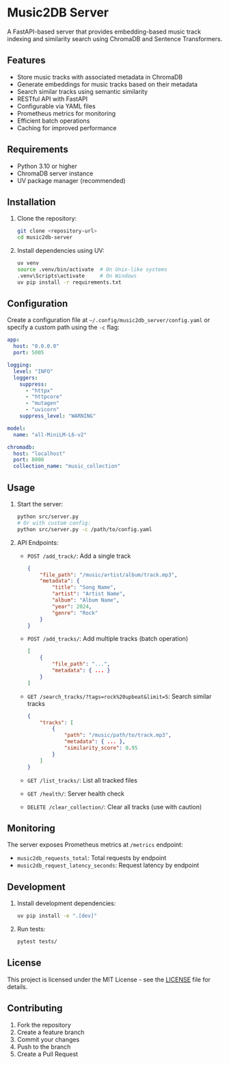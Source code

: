 
# Music2DB Server

A FastAPI-based server that provides embedding-based music track indexing and similarity search using ChromaDB and Sentence Transformers.

## Features

- Store music tracks with associated metadata in ChromaDB
- Generate embeddings for music tracks based on their metadata
- Search similar tracks using semantic similarity
- RESTful API with FastAPI
- Configurable via YAML files
- Prometheus metrics for monitoring
- Efficient batch operations
- Caching for improved performance

## Requirements

- Python 3.10 or higher
- ChromaDB server instance
- UV package manager (recommended)

## Installation

1. Clone the repository:

    ```bash
    git clone <repository-url>
    cd music2db-server
    ```

2. Install dependencies using UV:

    ```bash
    uv venv
    source .venv/bin/activate  # On Unix-like systems
    .venv\Scripts\activate     # On Windows
    uv pip install -r requirements.txt
    ```

## Configuration

Create a configuration file at `~/.config/music2db_server/config.yaml` or specify a custom path using the `-c` flag:

```yaml
app:
  host: "0.0.0.0"
  port: 5005

logging:
  level: "INFO"
  loggers:
    suppress:
      - "httpx"
      - "httpcore"
      - "mutagen"
      - "uvicorn"
    suppress_level: "WARNING"

model:
  name: "all-MiniLM-L6-v2"

chromadb:
  host: "localhost"
  port: 8000
  collection_name: "music_collection"
```

## Usage

1. Start the server:

    ```bash
    python src/server.py
    # Or with custom config:
    python src/server.py -c /path/to/config.yaml
    ```

2. API Endpoints:

    - `POST /add_track/`: Add a single track

        ```json
        {
            "file_path": "/music/artist/album/track.mp3",
            "metadata": {
                "title": "Song Name",
                "artist": "Artist Name",
                "album": "Album Name",
                "year": 2024,
                "genre": "Rock"
            }
        }
        ```

    - `POST /add_tracks/`: Add multiple tracks (batch operation)
  
        ```json
        [
            {
                "file_path": "...",
                "metadata": { ... }
            }
        ]
        ```

    - `GET /search_tracks/?tags=rock%20upbeat&limit=5`: Search similar tracks

        ```json
        {
            "tracks": [
                {
                    "path": "/music/path/to/track.mp3",
                    "metadata": { ... },
                    "similarity_score": 0.95
                }
            ]
        }
        ```

    - `GET /list_tracks/`: List all tracked files
    - `GET /health/`: Server health check
    - `DELETE /clear_collection/`: Clear all tracks (use with caution)

## Monitoring

The server exposes Prometheus metrics at `/metrics` endpoint:

- `music2db_requests_total`: Total requests by endpoint
- `music2db_request_latency_seconds`: Request latency by endpoint

## Development

1. Install development dependencies:

    ```bash
    uv pip install -e ".[dev]"
    ```

2. Run tests:

    ```bash
    pytest tests/
    ```

## License

This project is licensed under the MIT License - see the [LICENSE](LICENSE) file for details.

## Contributing

1. Fork the repository
2. Create a feature branch
3. Commit your changes
4. Push to the branch
5. Create a Pull Request
